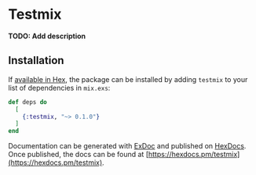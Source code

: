 # Testmix

**TODO: Add description**

## Installation

If [available in Hex](https://hex.pm/docs/publish), the package can be installed
by adding `testmix` to your list of dependencies in `mix.exs`:

```elixir
def deps do
  [
    {:testmix, "~> 0.1.0"}
  ]
end
```

Documentation can be generated with [ExDoc](https://github.com/elixir-lang/ex_doc)
and published on [HexDocs](https://hexdocs.pm). Once published, the docs can
be found at [https://hexdocs.pm/testmix](https://hexdocs.pm/testmix).

